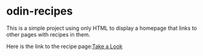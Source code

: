 # odin-recipes
This is a simple project using only HTML to display a homepage that links to other pages with recipes in them.

Here is the link to the recipe page:[Take a Look](https://dalemg.github.io/odin-recipes/)
